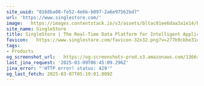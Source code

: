 ```yaml
---
site_uuid: "0168ba08-fe52-4e6b-b097-2a6e97562bd7"
url: 'https://www.singlestore.com/'
image:   https://images.contentstack.io/v3/assets/bltac01ee6daa3a1e14/blt65460a223657f85f/661047721952f027eefc0104/img_primary_opengraph_(1).png
site_name: SingleStore
title: SingleStore | The Real-Time Data Platform for Intelligent Applications
favicon:   https://www.singlestore.com/favicon-32x32.png?v=277b9cbbe31e8bc416504cf3b902d430
tags:
- Products
og_screenshot_url:   https://og-screenshots-prod.s3.amazonaws.com/1366x768/80/false/2d238e31187dd06a0fbe1c477af1007f580d954c638cd97a64e11f4e2271d69b.jpeg
last_jina_request: '2025-03-09T06:45:09.296Z'
jina_error: "'HTTP error! status: 429'"
og_last_fetch: 2025-03-07T05:19:01.809Z
---
```


